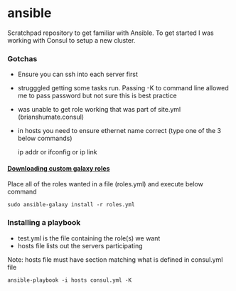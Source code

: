 # ansible
Scratchpad repository to get familiar with Ansible. To get started I was working with
Consul to setup a new cluster.

### Gotchas
- Ensure you can ssh into each server first
- strugggled getting some tasks run. Passing -K to command line allowed me to pass password but not sure this is best practice
- was unable to get role working that was part of site.yml (brianshumate.consul)
- in hosts you need to ensure ethernet name correct (type one of the 3 below commands)

    ip addr or ifconfig or ip link

#### [Downloading custom galaxy roles](https://galaxy.ansible.com/intro#download)
Place all of the roles wanted in a file (roles.yml) and execute below command
    
    sudo ansible-galaxy install -r roles.yml

### Installing a playbook
- test.yml is the file containing the role(s) we want 
- hosts file lists out the servers participating

Note: hosts file must have section matching what is defined in consul.yml file

    ansible-playbook -i hosts consul.yml -K  